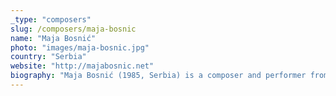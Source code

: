 ```yaml
---
_type: "composers"
slug: /composers/maja-bosnic
name: "Maja Bosnić"
photo: "images/maja-bosnic.jpg"
country: "Serbia"
website: "http://majabosnic.net"
biography: "Maja Bosnić (1985, Serbia) is a composer and performer from Belgrade. In her music, she re-questions and examines accustomed phenomena in the process of music making, exposes them to concepts of every day life (habits of the society, modern trends, pop culture, science, etc.) then resets them in compositions that often include audience action in the performance. Bosnić is drawn to impossible missions, absurd solutions, limited material, playfulness, uncertain outcomes, audience participation, treating instruments as ready-made objects of expression and treating real life objects as music instruments. She obtained a PhD degree in music composition at Goldsmiths, University of London (UK), supervised by prof. Roger Redgate. She writes pieces for solo, chamber, ensemble and orchestra performances, as well as, projects for electronics, multi-media and interactive settings with audience participation. Bosnić’s works have been performed in festivals, such as: Impuls (Austria), CTM Festival, The International Summer Courses for New Music in Darmstadt, The Festival of Young Artists Bayreuth (Germany), Music Here and Now, International Review of Composers, April Meetings, KOMA – Compositions of Young Authors (Serbia), International Youth Arts Festival in Kingston upon Thames (United Kingdom), Sites + Subjects in Plovdiv (Bulgaria) and Timsonia 2018 New Music Festival in Timisoara (Romania). Her works Zabuna on Stage were performed around Europe with the support of Ministry of Culture of the Republic of Serbia, Secretariat for Culture of the City of Belgrade, Goethe-Institut and European Cultural Foundation. She was awarded scholarships and annual grants by the Ministry of Youth of the Republic of Serbia, Donaueschinger Muziktage 2014 and Delian New Music Academy in 2019."
---
```

